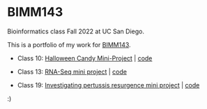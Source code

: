 # BIMM143
Bioinformatics class Fall 2022 at UC San Diego.

This is a portfolio of my work for [BIMM143](https://bioboot.github.io/bimm143_F22/).

- Class 10: [Halloween Candy Mini-Project](https://github.com/vnp002/bimm143/tree/main/class10) | [code](https://github.com/vnp002/bimm143/blob/main/class10/class10.md)

- Class 13: [RNA-Seq mini project](https://github.com/vnp002/bimm143/tree/main/class13) | [code](https://github.com/vnp002/bimm143/blob/main/class13/class13.md)

- Class 19: [Investigating pertussis resurgence mini project](https://github.com/vnp002/bimm143/tree/main/class19) | [code](https://github.com/vnp002/bimm143/blob/main/class19/class19.md)

:)
